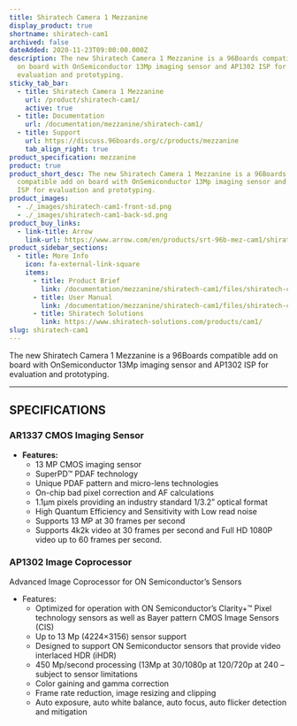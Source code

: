 ```yaml
---
title: Shiratech Camera 1 Mezzanine
display_product: true
shortname: shiratech-cam1
archived: false
dateAdded: 2020-11-23T09:00:00.000Z
description: The new Shiratech Camera 1 Mezzanine is a 96Boards compatible add
  on board with OnSemiconductor 13Mp imaging sensor and AP1302 ISP for
  evaluation and prototyping.
sticky_tab_bar:
  - title: Shiratech Camera 1 Mezzanine
    url: /product/shiratech-cam1/
    active: true
  - title: Documentation
    url: /documentation/mezzanine/shiratech-cam1/
  - title: Support
    url: https://discuss.96boards.org/c/products/mezzanine
    tab_align_right: true
product_specification: mezzanine
product: true
product_short_desc: The new Shiratech Camera 1 Mezzanine is a 96Boards
  compatible add on board with OnSemiconductor 13Mp imaging sensor and AP1302
  ISP for evaluation and prototyping.
product_images:
  - ./_images/shiratech-cam1-front-sd.png
  - ./_images/shiratech-cam1-back-sd.png
product_buy_links:
  - link-title: Arrow
    link-url: https://www.arrow.com/en/products/srt-96b-mez-cam1/shiratech?q=SRT-96B-MEZ-CAM1
product_sidebar_sections:
  - title: More Info
    icon: fa-external-link-square
    items:
      - title: Product Brief
        link: /documentation/mezzanine/shiratech-cam1/files/shiratech-cam1-quick-start.pdf
      - title: User Manual
        link: /documentation/mezzanine/shiratech-cam1/files/shiratech-cam1-user-manual.pdf
      - title: Shiratech Solutions
        link: https://www.shiratech-solutions.com/products/cam1/
slug: shiratech-cam1
---
```

The new Shiratech Camera 1 Mezzanine is a 96Boards compatible add on board with OnSemiconductor 13Mp imaging sensor and AP1302 ISP for evaluation and prototyping.

***

## SPECIFICATIONS

### AR1337 CMOS Imaging Sensor

  - **Features:**
    - 13 MP CMOS imaging sensor
    - SuperPD™ PDAF technology
    - Unique PDAF pattern and micro-lens technologies
    - On-chip bad pixel correction and AF calculations
    - 1.1μm pixels providing an industry standard 1/3.2” optical format
    - High Quantum Efficiency and Sensitivity with Low read noise
    - Supports 13 MP at 30 frames per second
    - Supports 4k2k video at 30 frames per second and Full HD 1080P video up to 60 frames per second.
    
    
### AP1302 Image Coprocessor

Advanced Image Coprocessor for ON Semiconductor’s Sensors

  - Features:
    - Optimized for operation with ON Semiconductor’s Clarity+™ Pixel technology sensors as well as Bayer pattern CMOS Image Sensors (CIS)
    - Up to 13 Mp (4224×3156) sensor support
    - Designed to support ON Semiconductor sensors that provide video interlaced HDR (iHDR)
    - 450 Mp/second processing (13Mp at 30/1080p at 120/720p at 240 – subject to sensor limitations
    - Color gaining and gamma correction
    - Frame rate reduction, image resizing and clipping
    - Auto exposure, auto white balance, auto focus, auto flicker detection and mitigation
    